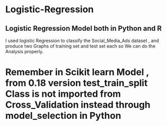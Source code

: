 # Logistic-Regression
## Logistic Regression Model both in Python and R

I used logistic Regression to classify the Social_Media_Ads dataset , and produce two Graphs of training set and test set each so We can do the Analysis properly.

# Remember in Scikit learn Model , from 0.18 version test_train_split Class is not imported from Cross_Validation instead through model_selection in Python
